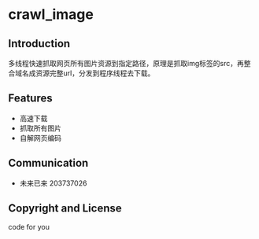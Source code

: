 # crawl_image

## Introduction
多线程快速抓取网页所有图片资源到指定路径，原理是抓取img标签的src，再整合域名成资源完整url，分发到程序线程去下载。

## Features
- 高速下载
- 抓取所有图片
- 自解网页编码

## Communication
- 未来已来 203737026

## Copyright and License
code for you